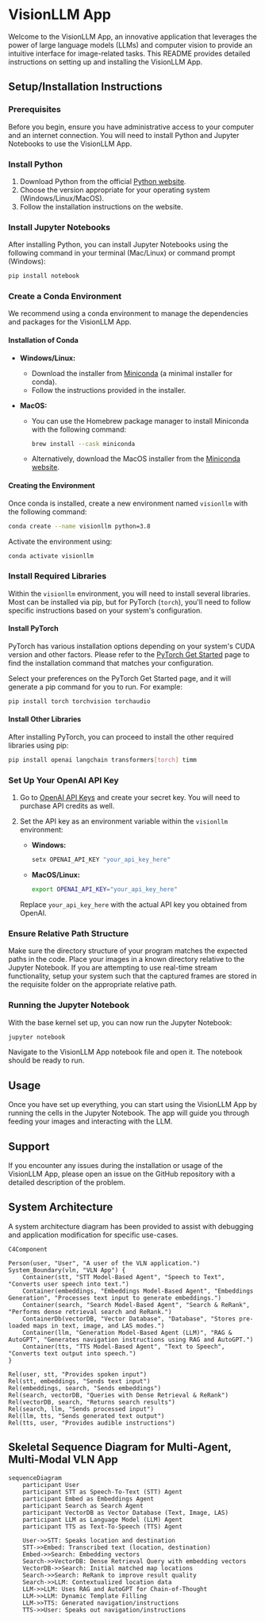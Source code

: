 # VisionLLM App

Welcome to the VisionLLM App, an innovative application that leverages the power
of large language models (LLMs) and computer vision to provide an intuitive
interface for image-related tasks. This README provides detailed instructions on
setting up and installing the VisionLLM App.

## Setup/Installation Instructions

### Prerequisites

Before you begin, ensure you have administrative access to your computer and an
internet connection. You will need to install Python and Jupyter Notebooks to
use the VisionLLM App.

### Install Python

1. Download Python from the official
   [Python website](https://www.python.org/downloads/).
2. Choose the version appropriate for your operating system
   (Windows/Linux/MacOS).
3. Follow the installation instructions on the website.

### Install Jupyter Notebooks

After installing Python, you can install Jupyter Notebooks using the following
command in your terminal (Mac/Linux) or command prompt (Windows):

```bash
pip install notebook
```

### Create a Conda Environment

We recommend using a conda environment to manage the dependencies and packages
for the VisionLLM App.

#### Installation of Conda

- **Windows/Linux:**

  - Download the installer from
    [Miniconda](https://docs.conda.io/en/latest/miniconda.html) (a minimal
    installer for conda).
  - Follow the instructions provided in the installer.

- **MacOS:**
  - You can use the Homebrew package manager to install Miniconda with the
    following command:
    ```bash
    brew install --cask miniconda
    ```
  - Alternatively, download the MacOS installer from the
    [Miniconda website](https://docs.conda.io/en/latest/miniconda.html).

#### Creating the Environment

Once conda is installed, create a new environment named `visionllm` with the
following command:

```bash
conda create --name visionllm python=3.8
```

Activate the environment using:

```bash
conda activate visionllm
```

### Install Required Libraries

Within the `visionllm` environment, you will need to install several libraries.
Most can be installed via pip, but for PyTorch (`torch`), you'll need to follow
specific instructions based on your system's configuration.

#### Install PyTorch

PyTorch has various installation options depending on your system's CUDA version
and other factors. Please refer to the
[PyTorch Get Started](https://pytorch.org/get-started/locally/) page to find the
installation command that matches your configuration.

Select your preferences on the PyTorch Get Started page, and it will generate a
pip command for you to run. For example:

```bash
pip install torch torchvision torchaudio
```

#### Install Other Libraries

After installing PyTorch, you can proceed to install the other required
libraries using pip:

```bash
pip install openai langchain transformers[torch] timm
```

### Set Up Your OpenAI API Key

1. Go to [OpenAI API Keys](https://platform.openai.com/api-keys) and create your
   secret key. You will need to purchase API credits as well.
2. Set the API key as an environment variable within the `visionllm`
   environment:

   - **Windows:**

     ```bash
     setx OPENAI_API_KEY "your_api_key_here"
     ```

   - **MacOS/Linux:**
     ```bash
     export OPENAI_API_KEY="your_api_key_here"
     ```

   Replace `your_api_key_here` with the actual API key you obtained from OpenAI.

### Ensure Relative Path Structure

Make sure the directory structure of your program matches the expected paths in
the code. Place your images in a known directory relative to the Jupyter
Notebook. If you are attempting to use real-time stream functionality, setup
your system such that the captured frames are stored in the requisite folder on
the appropriate relative path.

### Running the Jupyter Notebook

With the base kernel set up, you can now run the Jupyter Notebook:

```bash
jupyter notebook
```

Navigate to the VisionLLM App notebook file and open it. The notebook should be
ready to run.

## Usage

Once you have set up everything, you can start using the VisionLLM App by
running the cells in the Jupyter Notebook. The app will guide you through
feeding your images and interacting with the LLM.

## Support

If you encounter any issues during the installation or usage of the VisionLLM
App, please open an issue on the GitHub repository with a detailed description
of the problem.

## System Architecture

A system architecture diagram has been provided to assist with debugging and application modification for specific use-cases.

```mermaid
C4Component

Person(user, "User", "A user of the VLN application.")
System_Boundary(vln, "VLN App") {
    Container(stt, "STT Model-Based Agent", "Speech to Text", "Converts user speech into text.")
    Container(embeddings, "Embeddings Model-Based Agent", "Embeddings Generation", "Processes text input to generate embeddings.")
    Container(search, "Search Model-Based Agent", "Search & ReRank", "Performs dense retrieval search and ReRank.")
    ContainerDb(vectorDB, "Vector Database", "Database", "Stores pre-loaded maps in text, image, and LAS modes.")
    Container(llm, "Generation Model-Based Agent (LLM)", "RAG & AutoGPT", "Generates navigation instructions using RAG and AutoGPT.")
    Container(tts, "TTS Model-Based Agent", "Text to Speech", "Converts text output into speech.")
}

Rel(user, stt, "Provides spoken input")
Rel(stt, embeddings, "Sends text input")
Rel(embeddings, search, "Sends embeddings")
Rel(search, vectorDB, "Queries with Dense Retrieval & ReRank")
Rel(vectorDB, search, "Returns search results")
Rel(search, llm, "Sends processed input")
Rel(llm, tts, "Sends generated text output")
Rel(tts, user, "Provides audible instructions")
```

## Skeletal Sequence Diagram for Multi-Agent, Multi-Modal VLN App

```mermaid
sequenceDiagram
    participant User
    participant STT as Speech-To-Text (STT) Agent
    participant Embed as Embeddings Agent
    participant Search as Search Agent
    participant VectorDB as Vector Database (Text, Image, LAS)
    participant LLM as Language Model (LLM) Agent
    participant TTS as Text-To-Speech (TTS) Agent

    User->>STT: Speaks location and destination
    STT->>Embed: Transcribed text (location, destination)
    Embed->>Search: Embedding vectors
    Search->>VectorDB: Dense Retrieval Query with embedding vectors
    VectorDB->>Search: Initial matched map locations
    Search->>Search: ReRank to improve result quality
    Search->>LLM: Contextualized location data
    LLM->>LLM: Uses RAG and AutoGPT for Chain-of-Thought
    LLM->>LLM: Dynamic Template Filling
    LLM->>TTS: Generated navigation/instructions
    TTS->>User: Speaks out navigation/instructions
```
